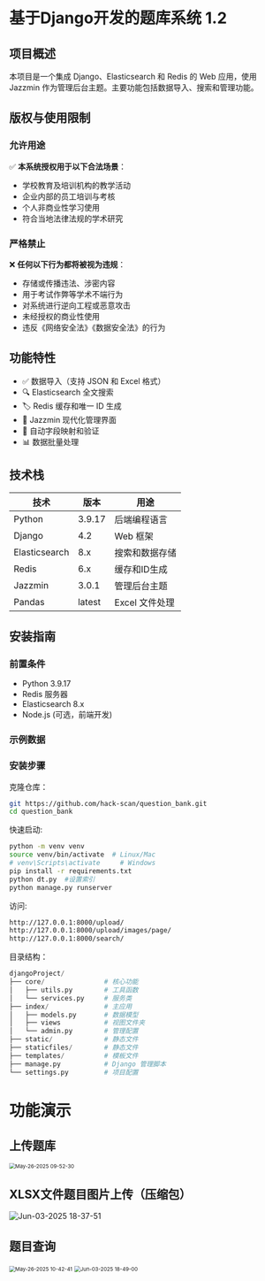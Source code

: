 # 基于Django开发的题库系统 1.2

## 项目概述

本项目是一个集成 Django、Elasticsearch 和 Redis 的 Web 应用，使用 Jazzmin 作为管理后台主题。主要功能包括数据导入、搜索和管理功能。

## 版权与使用限制

### 允许用途
✅ **本系统授权用于以下合法场景**：
- 学校教育及培训机构的教学活动
- 企业内部的员工培训与考核
- 个人非商业性学习使用
- 符合当地法律法规的学术研究

### 严格禁止
❌ **任何以下行为都将被视为违规**：
- 存储或传播违法、涉密内容
- 用于考试作弊等学术不端行为
- 对系统进行逆向工程或恶意攻击
- 未经授权的商业性使用
- 违反《网络安全法》《数据安全法》的行为

## 功能特性

- ✅ 数据导入（支持 JSON 和 Excel 格式）
- 🔍 Elasticsearch 全文搜索
- 🏷️ Redis 缓存和唯一 ID 生成
- 🎨 Jazzmin 现代化管理界面
- 🔄 自动字段映射和验证
- 📊 数据批量处理

## 技术栈

| 技术          | 版本   | 用途           |
| ------------- | ------ | -------------- |
| Python        | 3.9.17 | 后端编程语言   |
| Django        | 4.2    | Web 框架       |
| Elasticsearch | 8.x    | 搜索和数据存储 |
| Redis         | 6.x    | 缓存和ID生成   |
| Jazzmin       | 3.0.1  | 管理后台主题   |
| Pandas        | latest | Excel 文件处理 |

## 安装指南

### 前置条件

- Python 3.9.17
- Redis 服务器
- Elasticsearch 8.x
- Node.js (可选，前端开发)

### 示例数据

 

### 安装步骤

克隆仓库：

```bash
git https://github.com/hack-scan/question_bank.git
cd question_bank
```

快速启动:

```sh
python -m venv venv
source venv/bin/activate  # Linux/Mac
# venv\Scripts\activate     # Windows
pip install -r requirements.txt
python dt.py  #设置索引
python manage.py runserver
```

访问:

```bash
http://127.0.0.1:8000/upload/
http://127.0.0.1:8000/upload/images/page/
http://127.0.0.1:8000/search/
```

目录结构：

``` python
djangoProject/
├── core/               # 核心功能
│   ├── utils.py        # 工具函数
│   └── services.py     # 服务类
├── index/              # 主应用
│   ├── models.py       # 数据模型
│   ├── views           # 视图文件夹
│   └── admin.py        # 管理配置
├── static/             # 静态文件
├── staticfiles/        # 静态文件
├── templates/          # 模板文件
├── manage.py           # Django 管理脚本
└── settings.py         # 项目配置
```



# 功能演示

## **上传题库**

<img src="https://fastly.jsdelivr.net/gh/hack-scan/Blog-pic/posts/202505260952932.gif" alt="May-26-2025 09-52-30" style="zoom:67%;" />

## XLSX文件题目图片上传（压缩包）

![Jun-03-2025 18-37-51](https://fastly.jsdelivr.net/gh/hack-scan/Blog-pic/posts/202506031838104.gif)



## 题目查询

<img src="https://fastly.jsdelivr.net/gh/hack-scan/Blog-pic/posts/202505261042851.gif" alt="May-26-2025 10-42-41" style="zoom: 67%;" />

<img src="https://fastly.jsdelivr.net/gh/hack-scan/Blog-pic/posts/202506031849890.gif" alt="Jun-03-2025 18-49-00" style="zoom:67%;" />

